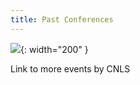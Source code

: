 ```yaml
---
title: Past Conferences
---
```


![](/assets/past_events/2023_logo.jpg){: width="200" }


Link to more events by CNLS
